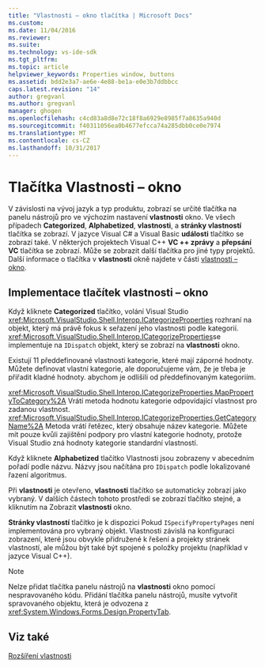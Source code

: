 ```yaml
---
title: "Vlastnosti – okno tlačítka | Microsoft Docs"
ms.custom: 
ms.date: 11/04/2016
ms.reviewer: 
ms.suite: 
ms.technology: vs-ide-sdk
ms.tgt_pltfrm: 
ms.topic: article
helpviewer_keywords: Properties window, buttons
ms.assetid: bdd2e3a7-ae6e-4e88-be1a-e0e3b7ddbbcc
caps.latest.revision: "14"
author: gregvanl
ms.author: gregvanl
manager: ghogen
ms.openlocfilehash: c4cd83a8d8e72c18f8a6929e8985f7a8635a940d
ms.sourcegitcommit: f40311056ea0b4677efcca74a285dbb0ce0e7974
ms.translationtype: MT
ms.contentlocale: cs-CZ
ms.lasthandoff: 10/31/2017
---
```

# <a name="properties-window-buttons"></a>Tlačítka Vlastnosti – okno
V závislosti na vývoj jazyk a typ produktu, zobrazí se určité tlačítka na panelu nástrojů pro ve výchozím nastavení **vlastnosti** okno. Ve všech případech **Categorized**, **Alphabetized**, **vlastnosti**, a **stránky vlastností** tlačítka se zobrazí. V jazyce Visual C# a Visual Basic **události** tlačítko se zobrazí také. V některých projektech Visual C++ **VC ++ zprávy** a **přepsání VC** tlačítka se zobrazí. Může se zobrazit další tlačítka pro jiné typy projektů. Další informace o tlačítka v **vlastnosti** okně najdete v části [vlastnosti – okno](../../ide/reference/properties-window.md).  
  
## <a name="implementation-of-properties-window-buttons"></a>Implementace tlačítek vlastnosti – okno  
 Když kliknete **Categorized** tlačítko, volání Visual Studio <xref:Microsoft.VisualStudio.Shell.Interop.ICategorizeProperties> rozhraní na objekt, který má právě fokus k seřazení jeho vlastnosti podle kategorií. <xref:Microsoft.VisualStudio.Shell.Interop.ICategorizeProperties>se implementuje na `IDispatch` objekt, který se zobrazí na **vlastnosti** okno.  
  
 Existují 11 předdefinované vlastnosti kategorie, které mají záporné hodnoty. Můžete definovat vlastní kategorie, ale doporučujeme vám, že je třeba je přiřadit kladné hodnoty. abychom je odlišili od předdefinovaným kategoriím.  
  
 <xref:Microsoft.VisualStudio.Shell.Interop.ICategorizeProperties.MapPropertyToCategory%2A> Vrátí metoda hodnotu kategorie odpovídající vlastnost pro zadanou vlastnost. <xref:Microsoft.VisualStudio.Shell.Interop.ICategorizeProperties.GetCategoryName%2A> Metoda vrátí řetězec, který obsahuje název kategorie. Můžete mít pouze kvůli zajištění podpory pro vlastní kategorie hodnoty, protože Visual Studio zná hodnoty kategorie standardní vlastností.  
  
 Když kliknete **Alphabetized** tlačítko Vlastnosti jsou zobrazeny v abecedním pořadí podle názvu. Názvy jsou načítána pro `IDispatch` podle lokalizované řazení algoritmus.  
  
 Při **vlastnosti** je otevřeno, **vlastnosti** tlačítko se automaticky zobrazí jako vybraný. V dalších částech tohoto prostředí se zobrazí tlačítko stejné, a kliknutím na Zobrazit **vlastnosti** okno.  
  
 **Stránky vlastností** tlačítko je k dispozici Pokud `ISpecifyPropertyPages` není implementována pro vybraný objekt. Vlastnosti závislá na konfiguraci zobrazení, které jsou obvykle přidružené k řešení a projekty stránek vlastností, ale můžou být také být spojené s položky projektu (například v jazyce Visual C++).  
  
> [!NOTE]
>  Nelze přidat tlačítka panelu nástrojů na **vlastnosti** okno pomocí nespravovaného kódu. Přidání tlačítka panelu nástrojů, musíte vytvořit spravovaného objektu, která je odvozena z <xref:System.Windows.Forms.Design.PropertyTab>.  
  
## <a name="see-also"></a>Viz také  
 [Rozšíření vlastnosti](../../extensibility/internals/extending-properties.md)
